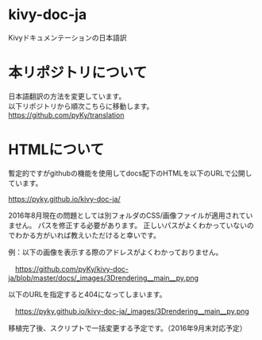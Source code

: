 # kivy-doc-ja
Kivyドキュメンテーションの日本語訳

# 本リポジトリについて
日本語翻訳の方法を変更しています。  
以下リポジトリから順次こちらに移動します。  
https://github.com/pyKy/translation  

# HTMLについて
暫定的ですがgithubの機能を使用してdocs配下のHTMLを以下のURLで公開しています。


https://pyky.github.io/kivy-doc-ja/

2016年8月現在の問題としては別フォルダのCSS/画像ファイルが適用されていません。
パスを修正する必要があります。
正しいパスがよくわかっていないのでわかる方がいれば教えいただけると幸いです。

 例：以下の画像を表示する際のアドレスがよくわかっておりません。

　https://github.com/pyKy/kivy-doc-ja/blob/master/docs/_images/3Drendering__main__py.png
 
 以下のURLを指定すると404になってしまいます。

　https://pyky.github.io/kivy-doc-ja/_images/3Drendering__main__py.png
　


移植完了後、スクリプトで一括変更する予定です。（2016年9月末対応予定）

